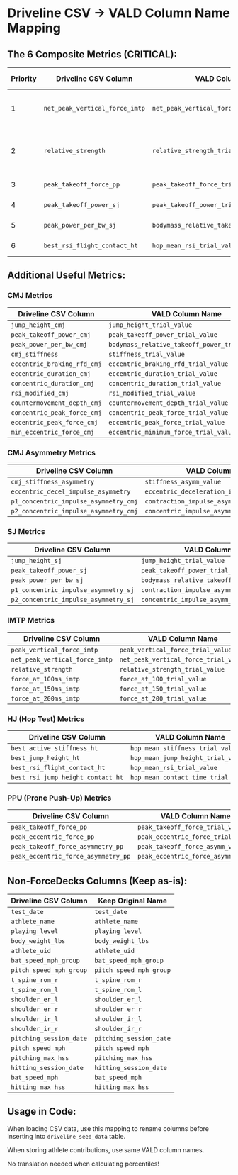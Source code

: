 # Driveline CSV → VALD Column Name Mapping

## The 6 Composite Metrics (CRITICAL):

| Priority | Driveline CSV Column | VALD Column Name | Test Type | Notes |
|----------|---------------------|------------------|-----------|-------|
| 1 | `net_peak_vertical_force_imtp` | `net_peak_vertical_force_trial_value` | IMTP | **Calculated**: Peak Force - Body Weight |
| 2 | `relative_strength` | `relative_strength_trial_value` | IMTP | **Calculated**: Net Peak Force / Body Weight |
| 3 | `peak_takeoff_force_pp` | `peak_takeoff_force_trial_value` | PPU | Direct from VALD |
| 4 | `peak_takeoff_power_sj` | `peak_takeoff_power_trial_value` | SJ | Direct from VALD |
| 5 | `peak_power_per_bw_sj` | `bodymass_relative_takeoff_power_trial_value` | SJ | Direct from VALD |
| 6 | `best_rsi_flight_contact_ht` | `hop_mean_rsi_trial_value` | HJ | Direct from VALD |

## Additional Useful Metrics:

### CMJ Metrics
| Driveline CSV Column | VALD Column Name |
|---------------------|------------------|
| `jump_height_cmj` | `jump_height_trial_value` |
| `peak_takeoff_power_cmj` | `peak_takeoff_power_trial_value` |
| `peak_power_per_bw_cmj` | `bodymass_relative_takeoff_power_trial_value` |
| `cmj_stiffness` | `stiffness_trial_value` |
| `eccentric_braking_rfd_cmj` | `eccentric_braking_rfd_trial_value` |
| `eccentric_duration_cmj` | `eccentric_duration_trial_value` |
| `concentric_duration_cmj` | `concentric_duration_trial_value` |
| `rsi_modified_cmj` | `rsi_modified_trial_value` |
| `countermovement_depth_cmj` | `countermovement_depth_trial_value` |
| `concentric_peak_force_cmj` | `concentric_peak_force_trial_value` |
| `eccentric_peak_force_cmj` | `eccentric_peak_force_trial_value` |
| `min_eccentric_force_cmj` | `eccentric_minimum_force_trial_value` |

### CMJ Asymmetry Metrics
| Driveline CSV Column | VALD Column Name |
|---------------------|------------------|
| `cmj_stiffness_asymmetry` | `stiffness_asymm_value` |
| `eccentric_decel_impulse_asymmetry` | `eccentric_deceleration_impulse_asymm_value` |
| `p1_concentric_impulse_asymmetry_cmj` | `contraction_impulse_asymm_value` |
| `p2_concentric_impulse_asymmetry_cmj` | `concentric_impulse_asymm_value` |

### SJ Metrics
| Driveline CSV Column | VALD Column Name |
|---------------------|------------------|
| `jump_height_sj` | `jump_height_trial_value` |
| `peak_takeoff_power_sj` | `peak_takeoff_power_trial_value` |
| `peak_power_per_bw_sj` | `bodymass_relative_takeoff_power_trial_value` |
| `p1_concentric_impulse_asymmetry_sj` | `contraction_impulse_asymm_value` |
| `p2_concentric_impulse_asymmetry_sj` | `concentric_impulse_asymm_value` |

### IMTP Metrics
| Driveline CSV Column | VALD Column Name |
|---------------------|------------------|
| `peak_vertical_force_imtp` | `peak_vertical_force_trial_value` |
| `net_peak_vertical_force_imtp` | `net_peak_vertical_force_trial_value` |
| `relative_strength` | `relative_strength_trial_value` |
| `force_at_100ms_imtp` | `force_at_100_trial_value` |
| `force_at_150ms_imtp` | `force_at_150_trial_value` |
| `force_at_200ms_imtp` | `force_at_200_trial_value` |

### HJ (Hop Test) Metrics
| Driveline CSV Column | VALD Column Name |
|---------------------|------------------|
| `best_active_stiffness_ht` | `hop_mean_stiffness_trial_value` |
| `best_jump_height_ht` | `hop_mean_jump_height_trial_value` |
| `best_rsi_flight_contact_ht` | `hop_mean_rsi_trial_value` |
| `best_rsi_jump_height_contact_ht` | `hop_mean_contact_time_trial_value` |

### PPU (Prone Push-Up) Metrics
| Driveline CSV Column | VALD Column Name |
|---------------------|------------------|
| `peak_takeoff_force_pp` | `peak_takeoff_force_trial_value` |
| `peak_eccentric_force_pp` | `peak_eccentric_force_trial_value` |
| `peak_takeoff_force_asymmetry_pp` | `peak_takeoff_force_asymm_value` |
| `peak_eccentric_force_asymmetry_pp` | `peak_eccentric_force_asymm_value` |

## Non-ForceDecks Columns (Keep as-is):

| Driveline CSV Column | Keep Original Name |
|---------------------|-------------------|
| `test_date` | `test_date` |
| `athlete_name` | `athlete_name` |
| `playing_level` | `playing_level` |
| `body_weight_lbs` | `body_weight_lbs` |
| `athlete_uid` | `athlete_uid` |
| `bat_speed_mph_group` | `bat_speed_mph_group` |
| `pitch_speed_mph_group` | `pitch_speed_mph_group` |
| `t_spine_rom_r` | `t_spine_rom_r` |
| `t_spine_rom_l` | `t_spine_rom_l` |
| `shoulder_er_l` | `shoulder_er_l` |
| `shoulder_er_r` | `shoulder_er_r` |
| `shoulder_ir_l` | `shoulder_ir_l` |
| `shoulder_ir_r` | `shoulder_ir_r` |
| `pitching_session_date` | `pitching_session_date` |
| `pitch_speed_mph` | `pitch_speed_mph` |
| `pitching_max_hss` | `pitching_max_hss` |
| `hitting_session_date` | `hitting_session_date` |
| `bat_speed_mph` | `bat_speed_mph` |
| `hitting_max_hss` | `hitting_max_hss` |

## Usage in Code:

When loading CSV data, use this mapping to rename columns before inserting into `driveline_seed_data` table.

When storing athlete contributions, use same VALD column names.

No translation needed when calculating percentiles!
